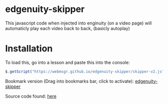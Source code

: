 # edgenuity-skipper

This javascript code when injected into enginuity (on a video page) will automaticly play each video back to back, (basicly autoplay)
# Installation
To load this, go into a lesson and paste this into the console:
```javascript
$.getScript("https://webmsgr.github.io/edgenuity-skipper/skipper-v2.js")
```

Bookmark version (Drag into bookmarks bar, click to activate): <a href='javascript:$.getScript("https://webmsgr.github.io/edgenuity-skipper/skipper-v2.js")'>edgenuity-skipper</a>

Source code found: [here](https://github.com/webmsgr/edgenuity-skipper/blob/main/skipper.js)

